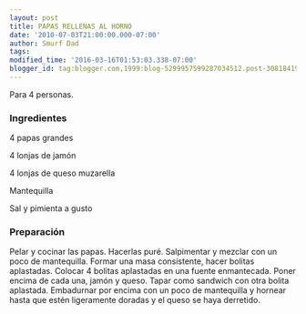 ```yaml
---
layout: post
title: PAPAS RELLENAS AL HORNO
date: '2010-07-03T21:00:00.000-07:00'
author: Smurf Dad
tags: 
modified_time: '2016-03-16T01:53:03.338-07:00'
blogger_id: tag:blogger.com,1999:blog-5299957599287034512.post-3081841981180344978
---
```


Para 4 personas.

<h3>Ingredientes</h3>

4 papas grandes

4 lonjas de jamón

4 lonjas de queso muzarella

Mantequilla

Sal y pimienta a gusto

<h3>Preparación</h3>

Pelar y cocinar las papas. Hacerlas puré. Salpimentar y mezclar con un poco de mantequilla. Formar una masa consistente, hacer bolitas aplastadas. Colocar 4 bolitas aplastadas en una fuente enmantecada. Poner encima de cada una, jamón y queso. Tapar como sandwich con otra bolita aplastada. Embadurnar por encima con un poco de mantequilla y hornear hasta que estén ligeramente doradas y el queso se haya derretido.

